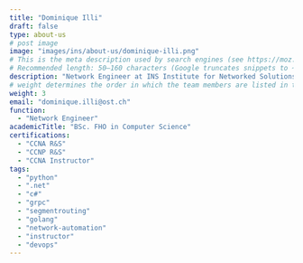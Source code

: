 ```yaml
---
title: "Dominique Illi"
draft: false
type: about-us
# post image
image: "images/ins/about-us/dominique-illi.png"
# This is the meta description used by search engines (see https://moz.com/learn/seo/meta-description)
# Recommended length: 50–160 characters (Google truncates snippets to ~155–160 characters)
description: "Network Engineer at INS Institute for Networked Solutions in eastern Switzerland."
# weight determines the order in which the team members are listed in the about us page
weight: 3
email: "dominique.illi@ost.ch"
function: 
  - "Network Engineer"
academicTitle: "BSc. FHO in Computer Science"
certifications:
  - "CCNA R&S"
  - "CCNP R&S"
  - "CCNA Instructor"
tags:
  - "python" 
  - ".net"
  - "c#"
  - "grpc"
  - "segmentrouting"
  - "golang"
  - "network-automation"
  - "instructor"
  - "devops"
---
```

